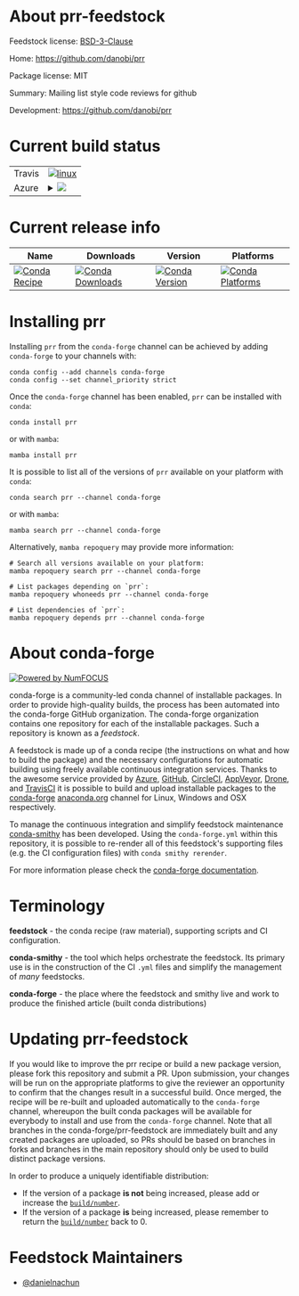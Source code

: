 About prr-feedstock
===================

Feedstock license: [BSD-3-Clause](https://github.com/conda-forge/prr-feedstock/blob/main/LICENSE.txt)

Home: https://github.com/danobi/prr

Package license: MIT

Summary: Mailing list style code reviews for github

Development: https://github.com/danobi/prr

Current build status
====================


<table><tr>
    <td>Travis</td>
    <td>
      <a href="https://app.travis-ci.com/conda-forge/prr-feedstock">
        <img alt="linux" src="https://img.shields.io/travis/com/conda-forge/prr-feedstock/main.svg?label=Linux">
      </a>
    </td>
  </tr>
    
  <tr>
    <td>Azure</td>
    <td>
      <details>
        <summary>
          <a href="https://dev.azure.com/conda-forge/feedstock-builds/_build/latest?definitionId=23433&branchName=main">
            <img src="https://dev.azure.com/conda-forge/feedstock-builds/_apis/build/status/prr-feedstock?branchName=main">
          </a>
        </summary>
        <table>
          <thead><tr><th>Variant</th><th>Status</th></tr></thead>
          <tbody><tr>
              <td>linux_64</td>
              <td>
                <a href="https://dev.azure.com/conda-forge/feedstock-builds/_build/latest?definitionId=23433&branchName=main">
                  <img src="https://dev.azure.com/conda-forge/feedstock-builds/_apis/build/status/prr-feedstock?branchName=main&jobName=linux&configuration=linux%20linux_64_" alt="variant">
                </a>
              </td>
            </tr><tr>
              <td>linux_aarch64</td>
              <td>
                <a href="https://dev.azure.com/conda-forge/feedstock-builds/_build/latest?definitionId=23433&branchName=main">
                  <img src="https://dev.azure.com/conda-forge/feedstock-builds/_apis/build/status/prr-feedstock?branchName=main&jobName=linux&configuration=linux%20linux_aarch64_" alt="variant">
                </a>
              </td>
            </tr><tr>
              <td>linux_ppc64le</td>
              <td>
                <a href="https://dev.azure.com/conda-forge/feedstock-builds/_build/latest?definitionId=23433&branchName=main">
                  <img src="https://dev.azure.com/conda-forge/feedstock-builds/_apis/build/status/prr-feedstock?branchName=main&jobName=linux&configuration=linux%20linux_ppc64le_" alt="variant">
                </a>
              </td>
            </tr><tr>
              <td>osx_64</td>
              <td>
                <a href="https://dev.azure.com/conda-forge/feedstock-builds/_build/latest?definitionId=23433&branchName=main">
                  <img src="https://dev.azure.com/conda-forge/feedstock-builds/_apis/build/status/prr-feedstock?branchName=main&jobName=osx&configuration=osx%20osx_64_" alt="variant">
                </a>
              </td>
            </tr><tr>
              <td>osx_arm64</td>
              <td>
                <a href="https://dev.azure.com/conda-forge/feedstock-builds/_build/latest?definitionId=23433&branchName=main">
                  <img src="https://dev.azure.com/conda-forge/feedstock-builds/_apis/build/status/prr-feedstock?branchName=main&jobName=osx&configuration=osx%20osx_arm64_" alt="variant">
                </a>
              </td>
            </tr>
          </tbody>
        </table>
      </details>
    </td>
  </tr>
</table>

Current release info
====================

| Name | Downloads | Version | Platforms |
| --- | --- | --- | --- |
| [![Conda Recipe](https://img.shields.io/badge/recipe-prr-green.svg)](https://anaconda.org/conda-forge/prr) | [![Conda Downloads](https://img.shields.io/conda/dn/conda-forge/prr.svg)](https://anaconda.org/conda-forge/prr) | [![Conda Version](https://img.shields.io/conda/vn/conda-forge/prr.svg)](https://anaconda.org/conda-forge/prr) | [![Conda Platforms](https://img.shields.io/conda/pn/conda-forge/prr.svg)](https://anaconda.org/conda-forge/prr) |

Installing prr
==============

Installing `prr` from the `conda-forge` channel can be achieved by adding `conda-forge` to your channels with:

```
conda config --add channels conda-forge
conda config --set channel_priority strict
```

Once the `conda-forge` channel has been enabled, `prr` can be installed with `conda`:

```
conda install prr
```

or with `mamba`:

```
mamba install prr
```

It is possible to list all of the versions of `prr` available on your platform with `conda`:

```
conda search prr --channel conda-forge
```

or with `mamba`:

```
mamba search prr --channel conda-forge
```

Alternatively, `mamba repoquery` may provide more information:

```
# Search all versions available on your platform:
mamba repoquery search prr --channel conda-forge

# List packages depending on `prr`:
mamba repoquery whoneeds prr --channel conda-forge

# List dependencies of `prr`:
mamba repoquery depends prr --channel conda-forge
```


About conda-forge
=================

[![Powered by
NumFOCUS](https://img.shields.io/badge/powered%20by-NumFOCUS-orange.svg?style=flat&colorA=E1523D&colorB=007D8A)](https://numfocus.org)

conda-forge is a community-led conda channel of installable packages.
In order to provide high-quality builds, the process has been automated into the
conda-forge GitHub organization. The conda-forge organization contains one repository
for each of the installable packages. Such a repository is known as a *feedstock*.

A feedstock is made up of a conda recipe (the instructions on what and how to build
the package) and the necessary configurations for automatic building using freely
available continuous integration services. Thanks to the awesome service provided by
[Azure](https://azure.microsoft.com/en-us/services/devops/), [GitHub](https://github.com/),
[CircleCI](https://circleci.com/), [AppVeyor](https://www.appveyor.com/),
[Drone](https://cloud.drone.io/welcome), and [TravisCI](https://travis-ci.com/)
it is possible to build and upload installable packages to the
[conda-forge](https://anaconda.org/conda-forge) [anaconda.org](https://anaconda.org/)
channel for Linux, Windows and OSX respectively.

To manage the continuous integration and simplify feedstock maintenance
[conda-smithy](https://github.com/conda-forge/conda-smithy) has been developed.
Using the ``conda-forge.yml`` within this repository, it is possible to re-render all of
this feedstock's supporting files (e.g. the CI configuration files) with ``conda smithy rerender``.

For more information please check the [conda-forge documentation](https://conda-forge.org/docs/).

Terminology
===========

**feedstock** - the conda recipe (raw material), supporting scripts and CI configuration.

**conda-smithy** - the tool which helps orchestrate the feedstock.
                   Its primary use is in the construction of the CI ``.yml`` files
                   and simplify the management of *many* feedstocks.

**conda-forge** - the place where the feedstock and smithy live and work to
                  produce the finished article (built conda distributions)


Updating prr-feedstock
======================

If you would like to improve the prr recipe or build a new
package version, please fork this repository and submit a PR. Upon submission,
your changes will be run on the appropriate platforms to give the reviewer an
opportunity to confirm that the changes result in a successful build. Once
merged, the recipe will be re-built and uploaded automatically to the
`conda-forge` channel, whereupon the built conda packages will be available for
everybody to install and use from the `conda-forge` channel.
Note that all branches in the conda-forge/prr-feedstock are
immediately built and any created packages are uploaded, so PRs should be based
on branches in forks and branches in the main repository should only be used to
build distinct package versions.

In order to produce a uniquely identifiable distribution:
 * If the version of a package **is not** being increased, please add or increase
   the [``build/number``](https://docs.conda.io/projects/conda-build/en/latest/resources/define-metadata.html#build-number-and-string).
 * If the version of a package **is** being increased, please remember to return
   the [``build/number``](https://docs.conda.io/projects/conda-build/en/latest/resources/define-metadata.html#build-number-and-string)
   back to 0.

Feedstock Maintainers
=====================

* [@danielnachun](https://github.com/danielnachun/)

